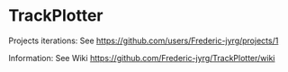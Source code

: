 # TrackPlotter

Projects iterations: See https://github.com/users/Frederic-jyrg/projects/1

Information: See Wiki https://github.com/Frederic-jyrg/TrackPlotter/wiki
